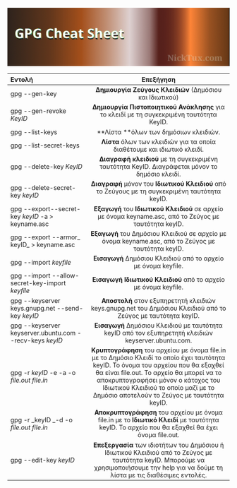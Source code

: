 ![](/assets/gpg_cheat_sheet.jpg)

| Εντολή | Επεξήγηση |
| :--- | :---: |
| gpg --gen-key | **Δημιουργία Ζεύγους Κλειδιών** \(Δημόσιου και Ιδιωτικού\) |
| gpg --gen-revoke _KeyID_ | **Δημιουργία Πιστοποιητικού Ανάκλησης** για το κλειδί με τη συγκεκριμένη ταυτότητα KeyID. |
| gpg --list-keys | **Λίστα **όλων των δημόσιων κλειδιών. |
| gpg --list-secret-keys | **Λίστα** όλων των κλειδιών για τα οποία διαθέτουμε και         ιδιωτικό κλειδί. |
| gpg --delete-key _KeyID_ | **Διαγραφή κλειδιού** με τη συγκεκριμένη ταυτότητα KeyID. Διαγράφεται μόνον το δημόσιο κλειδί. |
| gpg --delete-secret-key _keyID_ | **Διαγραφή** μόνον του **Ιδιωτικού Κλειδιού** από το Ζεύγους   με τη συγκεκριμένη ταυτότητα keyID. |
| gpg --export--secret-key _keyID_ -a &gt; keyname.asc | **Εξαγωγή** του **Ιδιωτικού Κλειδιού** σε αρχείο με όνομα          keyname.asc, από το Ζεύγος με ταυτότητα keyID. |
| gpg --export --armor_ keyID_ &gt; keyname.asc | **Εξαγωγή** του Δημόσιου Κλειδιού σε αρχείο με όνομα          keyname.asc, από το Ζεύγος με ταυτότητα keyID. |
| gpg --import _keyfile_ | **Εισαγωγή** Δημόσιου Κλειδιού από το αρχείο με όνομα        keyfile. |
| gpg --import --allow-secret-key-import _keyfile_ | **Εισαγωγή** **Ιδιωτικού Κλειδιού** από το αρχείο με όνομα        keyfile. |
| gpg --keyserver keys.gnupg.net --send-key _keyID_ | **Αποστολή** στον εξυπηρετητή κλειδιών keys.gnupg.net του Δημόσιου Κλειδιού από το Ζεύγος με ταυτότητα keyID. |
| gpg --keyserver keyserver.ubuntu.com --recv-keys _keyID_ | **Εισαγωγή** Δημόσιου Κλειδιού με ταυτότητα keyID από τον εξυπηρετητή κλειδιών keyserver.ubuntu.com. |
| gpg -r _keyID_ -e -a -o _file.out file.in_ | **Κρυπτογράφηση** του αρχείου με όνομα file.in με το             Δημόσιο Κλειδί το οποίο έχει ταυτότητα keyID. Το όνομα του αρχείου που θα εξαχθεί θα είναι file.out. Το αρχείο θα μπορεί να το αποκρυπτογραφήσει μόνον ο κάτοχος του      Ιδιωτικού Κλειδιού το οποίο μαζί με το Δημόσιο                αποτελούν το Ζεύγος με ταυτότητα keyID. |
| gpg -r _keyID _-d -o _file.out file.in_ | **Αποκρυπτογράφηση** του αρχείου με όνομα file.in με το        **Ιδιωτικό Κλειδί** με ταυτότητα keyID. Το αρχείο που θα εξαχθεί θα έχει όνομα file.out. |
| gpg --edit-key _keyID_ | **Επεξεργασία** των ιδιοτήτων του Δημόσιου ή  Ιδιωτικού Κλειδιού από το Ζεύγος με ταυτότητα keyID. Μπορούμε να χρησιμοποιήσουμε την help για να δούμε τη λίστα με τις                 διαθέσιμες εντολές. 	 |



